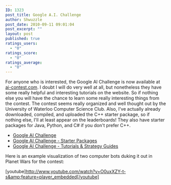 ```yaml
---
ID: 1323
post_title: Google A.I. Challenge
author: Shwuzzle
post_date: 2010-09-11 09:01:04
post_excerpt: ""
layout: post
published: true
ratings_users:
  - "0"
ratings_score:
  - "0"
ratings_average:
  - "0"
---
```

For anyone who is interested, the Google AI Challenge is now available at <a href="http://ai-contest.com/index.php">ai-contest.com</a>. I doubt I will do very well at all, but nonetheless they have some really helpful and interesting tutorials on the website. So if nothing else you will have the chance to learn some really interesting things from the contest. The contest seems really organized and well thought out by the University of Waterloo Computer Science Club. Also, I've actually already downloaded, compiled, and uploaded the C++ starter package, so if nothing else, I'll at least appear on the leaderboards!  They also have starter packages for Java, Python, and C# if you don't prefer C++.
<ul>
	<li><a href="http://ai-contest.com/">Google AI Challenge</a></li>
	<li><a href="http://ai-contest.com/starter_packages.php">Google AI Challenge - Starter Packages</a></li>
	<li><a href="http://ai-contest.com/resources.php">Google AI Challenge - Tutorials &amp; Strategy Guides</a></li>
</ul>
Here is an example visualization of two computer bots duking it out in Planet Wars for the contest:

[youtube]http://www.youtube.com/watch?v=O0uxXZY-t-s&amp;feature=player_embedded[/youtube]

